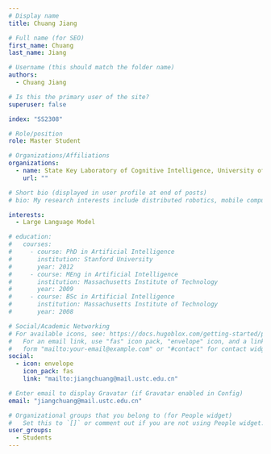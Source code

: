 ```yaml
---
# Display name
title: Chuang Jiang

# Full name (for SEO)
first_name: Chuang
last_name: Jiang

# Username (this should match the folder name)
authors:
  - Chuang Jiang

# Is this the primary user of the site?
superuser: false

index: "SS2308"

# Role/position
role: Master Student

# Organizations/Affiliations
organizations:
  - name: State Key Laboratory of Cognitive Intelligence, University of Science and Technology of China
    url: ""

# Short bio (displayed in user profile at end of posts)
# bio: My research interests include distributed robotics, mobile computing and programmable matter.

interests:
  - Large Language Model

# education:
#   courses:
#     - course: PhD in Artificial Intelligence
#       institution: Stanford University
#       year: 2012
#     - course: MEng in Artificial Intelligence
#       institution: Massachusetts Institute of Technology
#       year: 2009
#     - course: BSc in Artificial Intelligence
#       institution: Massachusetts Institute of Technology
#       year: 2008

# Social/Academic Networking
# For available icons, see: https://docs.hugoblox.com/getting-started/page-builder/#icons
#   For an email link, use "fas" icon pack, "envelope" icon, and a link in the
#   form "mailto:your-email@example.com" or "#contact" for contact widget.
social:
  - icon: envelope
    icon_pack: fas
    link: "mailto:jiangchuang@mail.ustc.edu.cn"

# Enter email to display Gravatar (if Gravatar enabled in Config)
email: "jiangchuang@mail.ustc.edu.cn"

# Organizational groups that you belong to (for People widget)
#   Set this to `[]` or comment out if you are not using People widget.
user_groups:
  - Students
---
```

